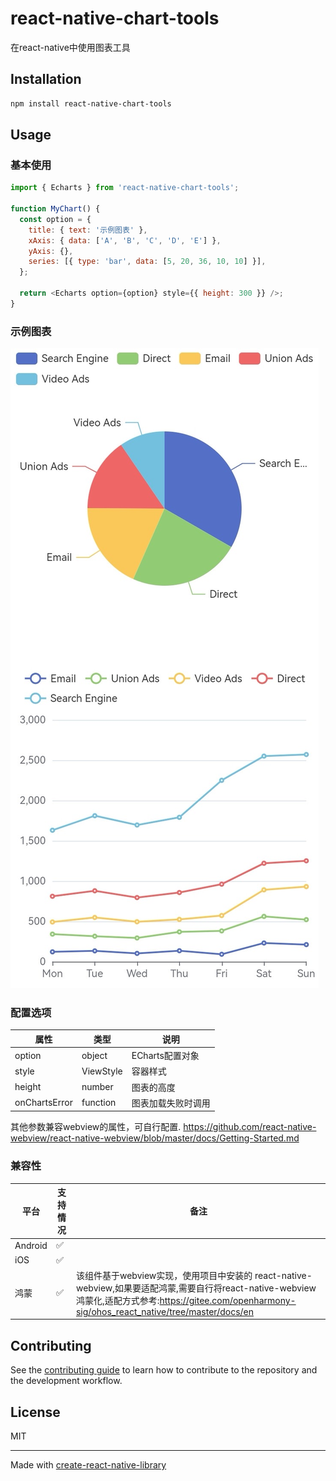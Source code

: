 # react-native-chart-tools

在react-native中使用图表工具

## Installation

```sh
npm install react-native-chart-tools
```

## Usage

### 基本使用

```js
import { Echarts } from 'react-native-chart-tools';

function MyChart() {
  const option = {
    title: { text: '示例图表' },
    xAxis: { data: ['A', 'B', 'C', 'D', 'E'] },
    yAxis: {},
    series: [{ type: 'bar', data: [5, 20, 36, 10, 10] }],
  };

  return <Echarts option={option} style={{ height: 300 }} />;
}
```

### 示例图表

![示例图表](./example/assets/chart-example.png)

### 配置选项

| 属性          | 类型      | 说明               |
| ------------- | --------- | ------------------ |
| option        | object    | ECharts配置对象    |
| style         | ViewStyle | 容器样式           |
| height        | number    | 图表的高度         |
| onChartsError | function  | 图表加载失败时调用 |

其他参数兼容webview的属性，可自行配置.
https://github.com/react-native-webview/react-native-webview/blob/master/docs/Getting-Started.md

### 兼容性

| 平台    | 支持情况 | 备注                                                                                                                                                                                                  |
| ------- | -------- | ----------------------------------------------------------------------------------------------------------------------------------------------------------------------------------------------------- |
| Android | ✅       |
| iOS     | ✅       |
| 鸿蒙    | ✅       | 该组件基于webview实现，使用项目中安装的 react-native-webview,如果要适配鸿蒙,需要自行将react-native-webview鸿蒙化,适配方式参考:https://gitee.com/openharmony-sig/ohos_react_native/tree/master/docs/en |

## Contributing

See the [contributing guide](CONTRIBUTING.md) to learn how to contribute to the repository and the development workflow.

## License

MIT

---

Made with [create-react-native-library](https://github.com/callstack/react-native-builder-bob)
